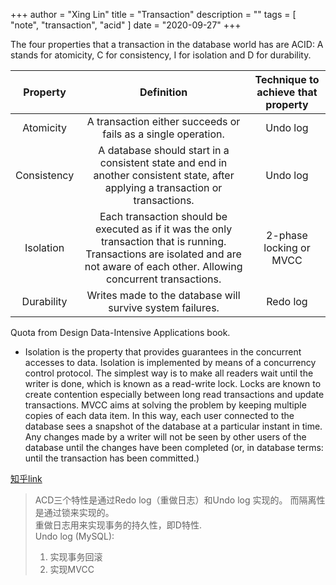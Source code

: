 +++
author = "Xing Lin"
title = "Transaction"
description = ""
tags = [
    "note", "transaction", "acid"
]
date = "2020-09-27"
+++

The four properties that a transaction in the database world has are ACID: A stands for atomicity, C for consistency, I for isolation and D for durability. 

| Property | Definition | Technique to achieve that property |
| :------: | :--:|:--:|
| Atomicity| A transaction either succeeds or fails as a single operation. | Undo log | 
| Consistency | A database should start in a consistent state and end in another consistent state, after applying a transaction or transactions. | Undo log|
| Isolation | Each transaction should be executed as if it was the only transaction that is running. Transactions are isolated and are not aware of each other. Allowing concurrent transactions. | 2-phase locking or MVCC | 
| Durability | Writes made to the database will survive system failures. | Redo log | 

Quota from Design Data-Intensive Applications book. 

* Isolation is the property that provides guarantees in the concurrent accesses to data. Isolation is implemented by means of a concurrency control protocol. The simplest way is to make all readers wait until the writer is done, which is known as a read-write lock. Locks are known to create contention especially between long read transactions and update transactions. MVCC aims at solving the problem by keeping multiple copies of each data item. In this way, each user connected to the database sees a snapshot of the database at a particular instant in time. Any changes made by a writer will not be seen by other users of the database until the changes have been completed (or, in database terms: until the transaction has been committed.)

[知乎link][acdlink]
> ACD三个特性是通过Redo log（重做日志）和Undo log 实现的。 而隔离性是通过锁来实现的。  
> 重做日志用来实现事务的持久性，即D特性.  
> Undo log (MySQL):  
>   1. 实现事务回滚
>   2. 实现MVCC

[acdlink]: https://zhuanlan.zhihu.com/p/48327345